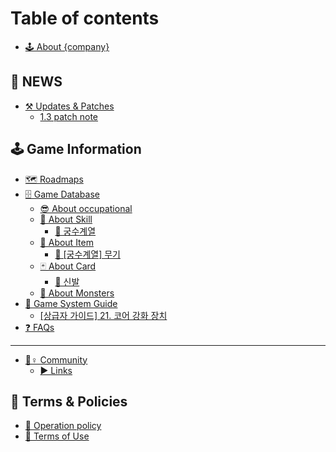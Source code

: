 # Table of contents

* [🕹 About {company}](README.md)

## 📌 NEWS

* [⚒ Updates & Patches](news/updates-and-patches/README.md)
  * [1.3 patch note](news/updates-and-patches/1.3-patch-note.md)

## 🕹 Game Information

* [🗺 Roadmaps](game-information/roadmaps.md)
* [🗄 Game Database](undefined-1/db/README.md)
  * [😎 About occupational](undefined-1/db/undefined.md)
  * [🎇 About Skill](game-information/game-database/about-skill/README.md)
    * [🏹 궁수계열](<game-information/game-database/about-skill/undefined (1).md>)
  * [🦰 About Item](game-information/game-database/about-item/README.md)
    * [🏹 \[궁수계열\] 무기](game-information/game-database/about-item/undefined.md)
  * [🃏 About Card](game-information/game-database/about-card/README.md)
    * [🥾 신발](game-information/game-database/about-card/undefined.md)
  * [👾 About Monsters](undefined-1/db/undefined-4.md)
* [📓 Game System Guide](game-information/game-system-guide/README.md)
  * [\[상급자 가이드\] 21. 코어 강화 장치](game-information/game-system-guide/21..md)
* [❓ FAQs](game-information/faqs.md)

***

* [🙋♀ Community](community/README.md)
  * [▶ Links](community/links.md)

## 🚩 Terms & Policies

* [📜 Operation policy](<README (1).md>)
* [📃 Terms of Use](undefined/undefined-1.md)

